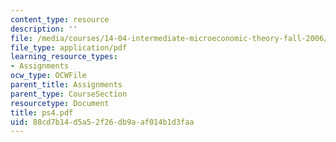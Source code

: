 ```yaml
---
content_type: resource
description: ''
file: /media/courses/14-04-intermediate-microeconomic-theory-fall-2006/88cd7b14d5a52f26db9aaf014b1d3faa_ps4.pdf
file_type: application/pdf
learning_resource_types:
- Assignments
ocw_type: OCWFile
parent_title: Assignments
parent_type: CourseSection
resourcetype: Document
title: ps4.pdf
uid: 88cd7b14-d5a5-2f26-db9a-af014b1d3faa
---
```

